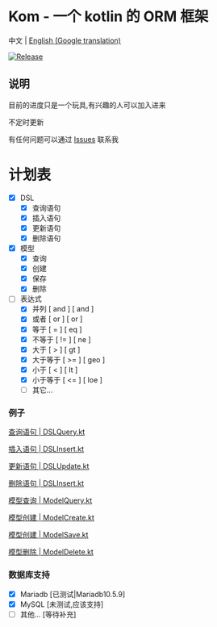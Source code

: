 # Kom - 一个 kotlin 的 ORM 框架

中文 | [English (Google translation)](./README.en.md)

[![Release](https://jitpack.io/v/zhaofanzhe/Kom.svg)](https://jitpack.io/#zhaofanzhe/Kom)

## 说明
目前的进度只是一个玩具,有兴趣的人可以加入进来

不定时更新

有任何问题可以通过 [Issues](https://github.com/zhaofanzhe/Kom/issues) 联系我

# 计划表

* [X] DSL
  * [X] 查询语句
  * [X] 插入语句
  * [X] 更新语句
  * [X] 删除语句
* [X] 模型
  * [X] 查询
  * [X] 创建
  * [X] 保存
  * [X] 删除
* [ ] 表达式
  * [X] 并列 [ and ] [ and ]
  * [X] 或者 [ or ] [ or ]
  * [X] 等于 [ = ] [ eq ]
  * [X] 不等于 [ != ] [ ne ]
  * [X] 大于 [ > ] [ gt ]
  * [X] 大于等于 [ >= ] [ geo ]
  * [X] 小于 [ < ] [ lt ]
  * [X] 小于等于 [ <= ] [ loe ]
  * [ ] 其它...

### 例子

[查询语句 | DSLQuery.kt](./src/test/kotlin/io/github/zhaofanzhe/kom/DSLQuery.kt)

[插入语句 | DSLInsert.kt](./src/test/kotlin/io/github/zhaofanzhe/kom/DSLInsert.kt)

[更新语句 | DSLUpdate.kt](./src/test/kotlin/io/github/zhaofanzhe/kom/DSLUpdate.kt)

[删除语句 | DSLInsert.kt](./src/test/kotlin/io/github/zhaofanzhe/kom/DSLDelete.kt)

[模型查询 | ModelQuery.kt](./src/test/kotlin/io/github/zhaofanzhe/kom/ModelQuery.kt)

[模型创建 | ModelCreate.kt](./src/test/kotlin/io/github/zhaofanzhe/kom/ModelCreate.kt)

[模型创建 | ModelSave.kt](./src/test/kotlin/io/github/zhaofanzhe/kom/ModelSave.kt)

[模型删除 | ModelDelete.kt](./src/test/kotlin/io/github/zhaofanzhe/kom/ModelDelete.kt)

### 数据库支持

* [X] Mariadb [已测试|Mariadb10.5.9]
* [X] MySQL [未测试,应该支持]
* [ ] 其他... [等待补充]